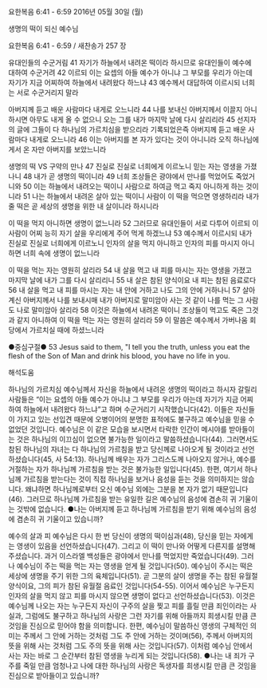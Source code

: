 요한복음 6:41 - 6:59 
2016년 05월 30일 (월)

생명의 떡이 되신 예수님



요한복음 6:41 - 6:59 / 새찬송가 257 장


유대인들의 수군거림 
41 자기가 하늘에서 내려온 떡이라 하시므로 유대인들이 예수에 대하여 수군거려 42 이르되 이는 요셉의 아들 예수가 아니냐 그 부모를 우리가 아는데 자기가 지금 어찌하여 하늘에서 내려왔다 하느냐 43 예수께서 대답하여 이르시되 너희는 서로 수군거리지 말라 

아버지께 듣고 배운 사람마다 내게로 오느니라
44 나를 보내신 아버지께서 이끌지 아니하시면 아무도 내게 올 수 없으니 오는 그를 내가 마지막 날에 다시 살리리라 45 선지자의 글에 그들이 다 하나님의 가르치심을 받으리라 기록되었은즉 아버지께 듣고 배운 사람마다 내게로 오느니라 46 이는 아버지를 본 자가 있다는 것이 아니니라 오직 하나님에게서 온 자만 아버지를 보았느니라 

생명의 떡 VS 구약의 만나 
47 진실로 진실로 너희에게 이르노니 믿는 자는 영생을 가졌나니 48 내가 곧 생명의 떡이니라 49 너희 조상들은 광야에서 만나를 먹었어도 죽었거니와 50 이는 하늘에서 내려오는 떡이니 사람으로 하여금 먹고 죽지 아니하게 하는 것이니라 51 나는 하늘에서 내려온 살아 있는 떡이니 사람이 이 떡을 먹으면 영생하리라 내가 줄 떡은 곧 세상의 생명을 위한 내 살이니라 하시니라 

이 떡을 먹지 아니하면 생명이 없느니라 
52 그러므로 유대인들이 서로 다투어 이르되 이 사람이 어찌 능히 자기 살을 우리에게 주어 먹게 하겠느냐 53 예수께서 이르시되 내가 진실로 진실로 너희에게 이르노니 인자의 살을 먹지 아니하고 인자의 피를 마시지 아니 하면 너희 속에 생명이 없느니라 

이 떡을 먹는 자는 영원히 살리라
54 내 살을 먹고 내 피를 마시는 자는 영생을 가졌고 마지막 날에 내가 그를 다시 살리리니 55 내 살은 참된 양식이요 내 피는 참된 음료로다 56 내 살을 먹고 내 피를 마시는 자는 내 안에 거하고 나도 그의 안에 거하나니 57 살아 계신 아버지께서 나를 보내시매 내가 아버지로 말미암아 사는 것 같이 나를 먹는 그 사람도 나로 말미암아 살리라 58 이것은 하늘에서 내려온 떡이니 조상들이 먹고도 죽은 그것과 같지 아니하여 이 떡을 먹는 자는 영원히 살리라 59 이 말씀은 예수께서 가버나움 회당에서 가르치실 때에 하셨느니라 

●중심구절● 53 Jesus said to them, "I tell you the truth, unless you eat the flesh of the Son of Man and drink his blood, you have no life in you.

해석도움





하나님의 가르치심 
예수님께서 자신을 하늘에서 내려온 생명의 떡이라고 하시자 갈릴리 사람들은 “이는 요셉의 아들 예수가 아니냐 그 부모를 우리가 아는데 자기가 지금 어찌하여 하늘에서 내려왔다 하느냐”고 하며 수군거리기 시작했습니다(42). 이들은 자신들이 가지고 있는 선입견 때문에 오병이어의 분명한 표적에도 불구하고 예수님을 믿을 수 없었던 것입니다. 예수님은 이 같은 모습을 보시면서 타락한 인간이 메시야를 받아들이는 것은 하나님의 이끄심이 없으면 불가능한 일이라고 말씀하셨습니다(44). 그러면서도 참된 하나님의 자녀는 다 하나님의 가르침을 받고 당신께로 나아오게 될 것이라고 선언하셨습니다(45, 사 54:13). 하나님께 배우는 자가 그리스도께 나아오지 않거나, 예수를 거절하는 자가 하나님께 가르침을 받는 것은 불가능한 일입니다(45). 한편, 여기서 하나님께 가르침을 받는다는 것이 직접 하나님을 보거나  음성을 듣는 것을 의미하지는 않습니다. 왜냐하면 하나님께로부터 오신 예수님 외에는 그분을 본 자가 없기 때문입니다(46). 그러므로 하나님께 가르침을 받는 유일한 길은 예수님의 음성에 겸손히 귀 기울이는 것밖에 없습니다.
●나는 아버지께 듣고 하나님께 가르침을 받기 위해 예수님의 음성에 겸손히 귀 기울이고 있습니까?

예수의 살과 피 
예수님은 다시 한 번 당신이 생명의 떡이심과(48), 당신을 믿는 자에게는 영생이 있음을 선언하셨습니다(47). 그리고 이 떡이 만나와 어떻게 다른지를 설명해주셨습니다. 과거 이스라엘 백성들은 광야에서 만나를 먹었지만 죽었습니다(49). 그러나 예수님이 주는 떡을 먹는 자는 영생을 얻게 될 것입니다(50). 예수님이 주시는 떡은 세상에 생명을 주기 위한 그의 육체입니다(51). 곧 그분의 살이 생명을 주는 참된 유월절 양식이요, 그의 피가 참된 유월절 음료인 것입니다(54-55). 이어서 예수님은 누구든지 인자의 살을 먹지 않고 피를 마시지 않으면 생명이 없다고 선언하셨습니다(53). 이것은 예수님께 나오는 자는 누구든지 자신이 구주의 살을 찢고 피를 흘릴 만큼 죄인이라는 사실과, 그럼에도 불구하고 하나님의 사랑은 그런 자기를 위해 아들까지 희생시킬 만큼 큰 것임을 진심으로 믿어야 함을 의미합니다. 한편, 예수님이 말씀하신 영생의 구체적인 의미는 주께서 그 안에 거하는 것처럼 그도 주 안에 거하는 것이며(56), 주께서 아버지의 뜻을 위해 사는 것처럼 그도 주의 뜻을 위해 사는 것입니다(57). 이처럼 예수님 안에서 사는 자는 바로 그 순간부터 참된 영생을 누리게 되는 것입니다(58). 
●나는 내 죄가 구주를 죽일 만큼 엄청나고 나에 대한 하나님의 사랑은 독생자를 희생시킬 만큼 큰 것임을 진심으로 받아들이고 있습니까?